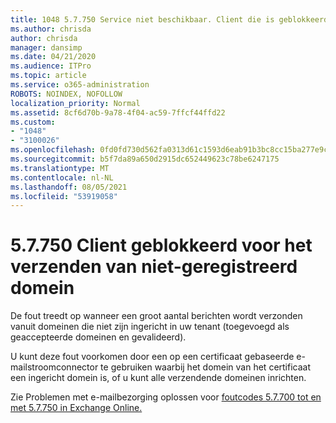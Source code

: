 ```yaml
---
title: 1048 5.7.750 Service niet beschikbaar. Client die is geblokkeerd voor het verzenden van niet-geregistreerde domeinen
ms.author: chrisda
author: chrisda
manager: dansimp
ms.date: 04/21/2020
ms.audience: ITPro
ms.topic: article
ms.service: o365-administration
ROBOTS: NOINDEX, NOFOLLOW
localization_priority: Normal
ms.assetid: 8cf6d70b-9a78-4f04-ac59-7ffcf44ffd22
ms.custom:
- "1048"
- "3100026"
ms.openlocfilehash: 0fd0fd730d562fa0313d61c1593d6eab91b3bc8cc15ba277e9cd4e4deb6901bd
ms.sourcegitcommit: b5f7da89a650d2915dc652449623c78be6247175
ms.translationtype: MT
ms.contentlocale: nl-NL
ms.lasthandoff: 08/05/2021
ms.locfileid: "53919058"
---
```

# <a name="57750-client-blocked-from-sending-from-unregistered-domain"></a>5.7.750 Client geblokkeerd voor het verzenden van niet-geregistreerd domein

De fout treedt op wanneer een groot aantal berichten wordt verzonden vanuit domeinen die niet zijn ingericht in uw tenant (toegevoegd als geaccepteerde domeinen en gevalideerd).

U kunt deze fout voorkomen door een op een certificaat gebaseerde e-mailstroomconnector te gebruiken waarbij het domein van het certificaat een ingericht domein is, of u kunt alle verzendende domeinen inrichten.

Zie Problemen met e-mailbezorging oplossen voor [foutcodes 5.7.700 tot en met 5.7.750 in Exchange Online.](https://go.microsoft.com/fwlink/?linkid=2164955)